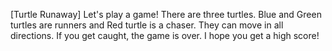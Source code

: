 [Turtle Runaway]
Let's play a game!
There are three turtles.
Blue and Green turtles are runners
and Red turtle is a chaser.
They can move in all directions.
If you get caught, the game is over.
I hope you get a high score!